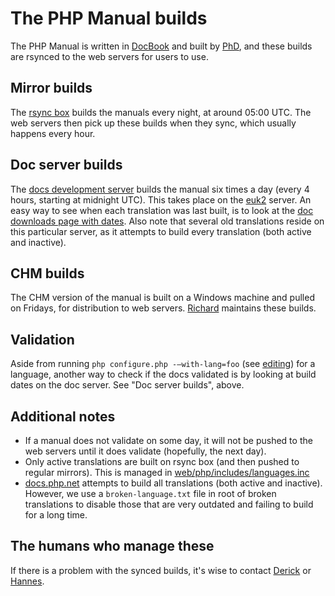 # The PHP Manual builds

The PHP Manual is written in [DocBook][docbook] and built by [PhD][phd], and
these builds are rsynced to the web servers for users to use.

## Mirror builds
The [rsync box][rsync.php.net] builds the manuals every night, at around 05:00 UTC.
The web servers then pick up these builds when they sync, which usually happens every hour.

## Doc server builds
The [docs development server][docs.php.net] builds the manual six times a day
(every 4 hours, starting at midnight UTC). This takes place on the [euk2][euk2] server.
An easy way to see when each translation was last built, is to look at the
[doc downloads page with dates][download-docs]. Also note that several old
translations reside on this particular server, as it attempts to build every
translation (both active and inactive).

## CHM builds
The CHM version of the manual is built on a Windows machine and pulled on Fridays,
for distribution to web servers. [Richard][rquadling] maintains these builds.

## Validation
Aside from running `php configure.php -–with-lang=foo` (see [editing](editing.md))
for a language, another way to check if the docs validated is by looking at build
dates on the doc server. See "Doc server builds", above.

## Additional notes
- If a manual does not validate on some day, it will not be pushed to the web servers
  until it does validate (hopefully, the next day).
- Only active translations are built on rsync box (and then pushed to regular
  mirrors). This is managed in [web/php/includes/languages.inc][languages.inc]
- [docs.php.net][docs.php.net] attempts to build all translations (both active
  and inactive). However, we use a `broken-language.txt` file in root of broken
  translations to disable those that are very outdated and failing to build
  for a long time.

## The humans who manage these
If there is a problem with the synced builds, it's wise to contact
[Derick][derick] or [Hannes][bjori].

[docbook]: http://www.docbook.org/
[phd]: http://doc.php.net/phd.php
[rsync.php.net]: https://wiki.php.net/systems/sc2
[docs.php.net]: http://docs.php.net
[euk2]: https://wiki.php.net/systems/euk2
[download-docs]: http://docs.php.net/download-docs.php?sizes=1
[fetch-chms]: https://github.com/php/doc-base/blob/master/scripts/fetch-chms.php
[languages.inc]: https://github.com/php/web-php/blob/master/include/languages.inc
[rquadling]: http://people.php.net/rquadling
[derick]: http://people.php.net/derick
[bjori]: http://people.php.net/bjori
[salathe]: http://people.php.net/salathe
[phpdoc-list]: mailto:phpdoc@lists.php.net
